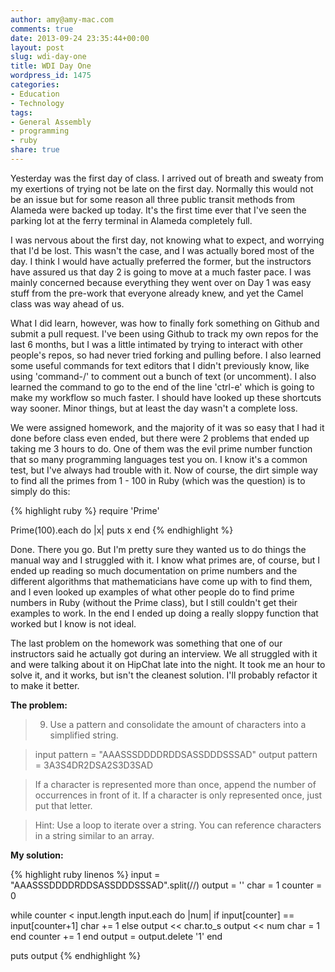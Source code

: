 ```yaml
---
author: amy@amy-mac.com
comments: true
date: 2013-09-24 23:35:44+00:00
layout: post
slug: wdi-day-one
title: WDI Day One
wordpress_id: 1475
categories:
- Education
- Technology
tags:
- General Assembly
- programming
- ruby
share: true
---
```


Yesterday was the first day of class. I arrived out of breath and sweaty from my exertions of trying not be late on the first day. Normally this would not be an issue but for some reason all three public transit methods from Alameda were backed up today. It's the first time ever that I've seen the parking lot at the ferry terminal in Alameda completely full.

I was nervous about the first day, not knowing what to expect, and worrying that I'd be lost. This wasn't the case, and I was actually bored most of the day. I think I would have actually preferred the former, but the instructors have assured us that day 2 is going to move at a much faster pace. I was mainly concerned because everything they went over on Day 1 was easy stuff from the pre-work that everyone already knew, and yet the Camel class was way ahead of us.

What I did learn, however, was how to finally fork something on Github and submit a pull request. I've been using Github to track my own repos for the last 6 months, but I was a little intimated by trying to interact with other people's repos, so had never tried forking and pulling before. I also learned some useful commands for text editors that I didn't previously know, like using 'command-/' to comment out a bunch of text (or uncomment). I also learned the command to go to the end of the line 'ctrl-e' which is going to make my workflow so much faster. I should have looked up these shortcuts way sooner. Minor things, but at least the day wasn't a complete loss.

We were assigned homework, and the majority of it was so easy that I had it done before class even ended, but there were 2 problems that ended up taking me 3 hours to do. One of them was the evil prime number function that so many programming languages test you on. I know it's a common test, but I've always had trouble with it. Now of course, the dirt simple way to find all the primes from 1 - 100 in Ruby (which was the question) is to simply do this:

{% highlight ruby %}
require 'Prime'
    
Prime(100).each do |x|
  puts x
end
{% endhighlight %}

Done. There you go. But I'm pretty sure they wanted us to do things the manual way and I struggled with it. I know what primes are, of course, but I ended up reading so much documentation on prime numbers and the different algorithms that mathematicians have come up with to find them, and I even looked up examples of what other people do to find prime numbers in Ruby (without the Prime class), but I still couldn't get their examples to work. In the end I ended up doing a really sloppy function that worked but I know is not ideal.

The last problem on the homework was something that one of our instructors said he actually got during an interview. We all struggled with it and were talking about it on HipChat late into the night. It took me an hour to solve it, and it works, but isn't the cleanest solution. I'll probably refactor it to make it better.

**The problem:**

> 9. Use a pattern and consolidate the amount of characters into a simplified string.

> input pattern = "AAASSSDDDDRDDSASSDDDSSSAD"
> output pattern = 3A3S4DR2DSA2S3D3SAD

> If a character is represented more than once, append the number of occurrences in front of it. If a character is only represented once, just put that letter.

> Hint: Use a loop to iterate over a string. You can reference characters in a string similar to an array.

**My solution:**

{% highlight ruby linenos %}
input = "AAASSSDDDDRDDSASSDDDSSSAD".split(//)
output = ''
char = 1
counter = 0

while counter < input.length
  input.each do |num|
    if input[counter] == input[counter+1]
      char += 1
    else
      output << char.to_s
      output << num
      char = 1
    end
    counter += 1
  end
  output = output.delete '1'
end

puts output
{% endhighlight %}